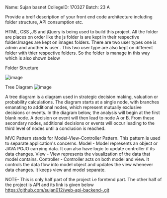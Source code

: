 Name: Sujan basnet
CollegeID: 170327
Batch: 23 A



Provide a breif description of your front end code architecture including folder structure, API consumption etc.

HTML, CSS ,JS and jQuery is being used to build this project. All the folder are places on order like the js folder is are kept
in their respective folder.Images are kept on images folders. There are two user types one is admin and another is user . This two
user type are also kept on different folder with thier respective folders. So the folder is manage in this way which is also 
shown below 

Folder Structure

![image](https://user-images.githubusercontent.com/38384981/60881457-7e8bd280-a265-11e9-9009-516127fdba6d.png)

Tree Diagram
![image](https://user-images.githubusercontent.com/38384981/60882373-746ad380-a267-11e9-87a9-1b6a5d52599a.png)


A tree diagram is a diagram used in strategic decision making, valuation or probability calculations. 
The diagram starts at a single node, with branches emanating to additional nodes, which represent mutually 
exclusive decisions or events. In the diagram below, the analysis will begin at the first blank node. 
A decision or event will then lead to node A or B. From these secondary nodes, additional
decisions or events will occur leading to the third level of nodes until a conclusion is reached.

MVC Pattern stands for Model-View-Controller Pattern. This pattern is used to separate application's concerns.
Model - Model represents an object or JAVA POJO carrying data. It can also have logic to
update controller if its data changes.
View - View represents the visualization of the data that model contains.
Controller - Controller acts on both model and view. It controls the data flow into model 
object and updates the view whenever data changes. It keeps view and model separate.

NOTE- This is only half part of the project i.e forntend part. The other half of the project is API 
and its link is given below
https://github.com/sujan012/web-api-backend-.git
